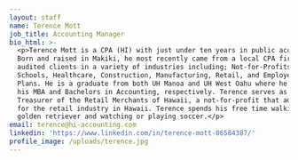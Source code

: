 ```yaml
---
layout: staff
name: Terence Mott
job_title: Accounting Manager
bio_html: >-
  <p>Terence Mott is a CPA (HI) with just under ten years in public accounting.
  Born and raised in Makiki, he most recently came from a local CPA firm where
  audited clients in a variety of industries including; Not-for-Profits, Charter
  Schools, Healthcare, Construction, Manufacturing, Retail, and Employee Benefit
  Plans. He is a graduate from both UH Manoa and UH West Oahu where he received
  his MBA and Bachelors in Accounting, respectively. Terence serves as the
  Treasurer of the Retail Merchants of Hawaii, a not-for-profit that advocates
  for the retail industry in Hawaii. Terence spends his free time walking his
  golden retriever and watching or playing soccer.</p>
email: terence@hi-accounting.com
linkedin: 'https://www.linkedin.com/in/terence-mott-06584387/'
profile_image: /uploads/terence.jpg
---
```


